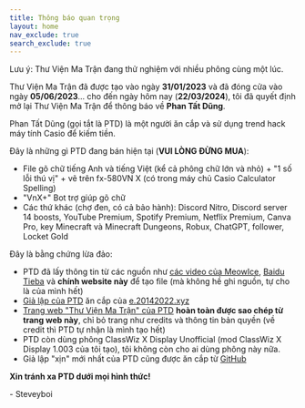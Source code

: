 ```yaml
---
title: Thông báo quan trọng
layout: home
nav_exclude: true
search_exclude: true
---
```


Lưu ý: Thư Viện Ma Trận đang thử nghiệm với nhiều phông cùng một lúc.

Thư Viện Ma Trận đã được tạo vào ngày **31/01/2023** và đã đóng cửa vào ngày **05/06/2023**... cho đến ngày hôm nay (**22/03/2024**), tôi đã quyết định mở lại Thư Viện Ma Trận để thông báo về **Phan Tất Dũng**.

Phan Tất Dũng (gọi tắt là PTD) là một người ăn cắp và sử dụng trend hack máy tính Casio để kiếm tiền.

Đây là những gì PTD đang bán hiện tại (**VUI LÒNG ĐỪNG MUA**):
- File gõ chữ tiếng Anh và tiếng Việt (kể cả phông chữ lớn và nhỏ) + "1 số lỗi thú vị" + vẽ trên fx-580VN X (có trong máy chủ Casio Calculator Spelling)
- "VnX+" Bot trợ giúp gõ chữ
- Các thứ khác (chợ đen, có cả bảo hành): Discord Nitro, Discord server 14 boosts, YouTube Premium, Spotify Premium, Netflix Premium, Canva Pro, key Minecraft và Minecraft Dungeons, Robux, ChatGPT, follower, Locket Gold

Đây là bằng chứng lừa đảo:
- PTD đã lấy thông tin từ các nguồn như [các video của MeowIce](https://youtube.com/@meowice64), [Baidu Tieba](https://tieba.baidu.com/f?kw=fx-es(ms)) và **chính website này** để tạo file (mà không hề ghi nguồn, tự cho là của mình hết)
- [Giả lập của PTD](https://e.ptdung.site) ăn cắp của [e.20142022.xyz](https://e.20142022.xyz)
- [Trang web "Thư Viện Ma Trận" của PTD](https://tvmt.ptdung.site) **hoàn toàn được sao chép từ trang web này**, chỉ bỏ trang như credits và thông tin bản quyền (về credit thì PTD tự nhận là mình tạo hết)
- PTD còn dùng phông ClassWiz X Display Unofficial (mod ClassWiz X Display 1.003 của tôi tạo), tôi không còn cho ai dùng phông này nữa.
- Giả lập "xịn" mới nhất của PTD cũng được ăn cắp từ [GitHub](https://github.com/qiufuyu123/CasioEmuNeo)

**Xin tránh xa PTD dưới mọi hình thức!**

\- Steveyboi
